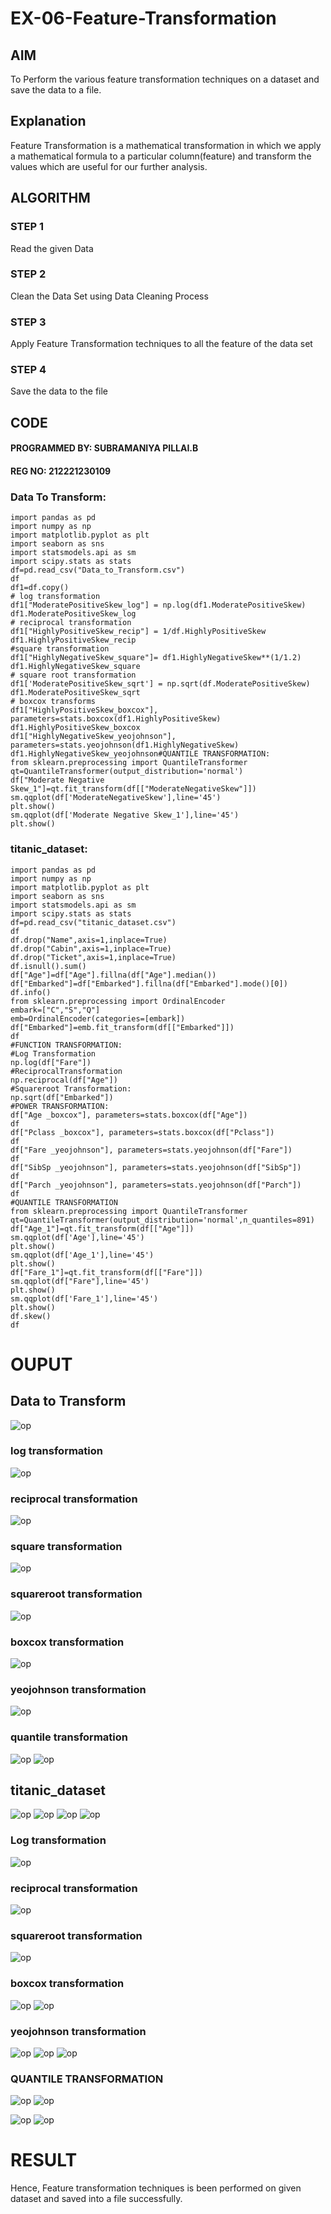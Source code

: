 # EX-06-Feature-Transformation

## AIM
To Perform the various feature transformation techniques on a dataset and save the data to a file. 

## Explanation
Feature Transformation is a mathematical transformation in which we apply a mathematical formula to a particular column(feature) and transform the values which are useful for our further analysis.

 
## ALGORITHM
### STEP 1
Read the given Data
### STEP 2
Clean the Data Set using Data Cleaning Process
### STEP 3
Apply Feature Transformation techniques to all the feature of the data set
### STEP 4
Save the data to the file


## CODE
####  PROGRAMMED BY: SUBRAMANIYA PILLAI.B
#### REG NO: 212221230109 
### Data To Transform:
```
import pandas as pd  
import numpy as np  
import matplotlib.pyplot as plt  
import seaborn as sns  
import statsmodels.api as sm  
import scipy.stats as stats 
df=pd.read_csv("Data_to_Transform.csv")
df
df1=df.copy()
# log transformation
df1["ModeratePositiveSkew_log"] = np.log(df1.ModeratePositiveSkew)
df1.ModeratePositiveSkew_log
# reciprocal transformation
df1["HighlyPositiveSkew_recip"] = 1/df.HighlyPositiveSkew
df1.HighlyPositiveSkew_recip
#square transformation
df1["HighlyNegativeSkew_square"]= df1.HighlyNegativeSkew**(1/1.2)
df1.HighlyNegativeSkew_square
# square root transformation
df1['ModeratePositiveSkew_sqrt'] = np.sqrt(df.ModeratePositiveSkew)
df1.ModeratePositiveSkew_sqrt
# boxcox transforms
df1["HighlyPositiveSkew_boxcox"], parameters=stats.boxcox(df1.HighlyPositiveSkew)
df1.HighlyPositiveSkew_boxcox
df1["HighlyNegativeSkew_yeojohnson"], parameters=stats.yeojohnson(df1.HighlyNegativeSkew)
df1.HighlyNegativeSkew_yeojohnson#QUANTILE TRANSFORMATION:  
from sklearn.preprocessing import QuantileTransformer   
qt=QuantileTransformer(output_distribution='normal') 
df["Moderate Negative Skew_1"]=qt.fit_transform(df[["ModerateNegativeSkew"]])  
sm.qqplot(df['ModerateNegativeSkew'],line='45')  
plt.show()
sm.qqplot(df['Moderate Negative Skew_1'],line='45')  
plt.show()  
```
### titanic_dataset:
```
import pandas as pd  
import numpy as np  
import matplotlib.pyplot as plt  
import seaborn as sns  
import statsmodels.api as sm  
import scipy.stats as stats
df=pd.read_csv("titanic_dataset.csv")  
df 
df.drop("Name",axis=1,inplace=True)  
df.drop("Cabin",axis=1,inplace=True)  
df.drop("Ticket",axis=1,inplace=True)  
df.isnull().sum()
df["Age"]=df["Age"].fillna(df["Age"].median())  
df["Embarked"]=df["Embarked"].fillna(df["Embarked"].mode()[0])  
df.info()  
from sklearn.preprocessing import OrdinalEncoder
embark=["C","S","Q"]  
emb=OrdinalEncoder(categories=[embark])  
df["Embarked"]=emb.fit_transform(df[["Embarked"]])  
df
#FUNCTION TRANSFORMATION:  
#Log Transformation  
np.log(df["Fare"]) 
#ReciprocalTransformation 
np.reciprocal(df["Age"])
#Squareroot Transformation:  
np.sqrt(df["Embarked"])
#POWER TRANSFORMATION:  
df["Age _boxcox"], parameters=stats.boxcox(df["Age"])  
df  
df["Pclass _boxcox"], parameters=stats.boxcox(df["Pclass"])    
df 
df["Fare _yeojohnson"], parameters=stats.yeojohnson(df["Fare"])  
df 
df["SibSp _yeojohnson"], parameters=stats.yeojohnson(df["SibSp"])  
df  
df["Parch _yeojohnson"], parameters=stats.yeojohnson(df["Parch"])  
df
#QUANTILE TRANSFORMATION  
from sklearn.preprocessing import QuantileTransformer   
qt=QuantileTransformer(output_distribution='normal',n_quantiles=891)
df["Age_1"]=qt.fit_transform(df[["Age"]])  
sm.qqplot(df['Age'],line='45')  
plt.show() 
sm.qqplot(df['Age_1'],line='45')  
plt.show()  
df["Fare_1"]=qt.fit_transform(df[["Fare"]])  
sm.qqplot(df["Fare"],line='45')  
plt.show()  
sm.qqplot(df['Fare_1'],line='45')  
plt.show()
df.skew()
df  
```

# OUPUT
## Data to Transform
![op](op1_1.png)
### log transformation
![op](op1_2.png)
### reciprocal transformation
![op](op1_3.png)
### square transformation
![op](op1_4.png)
### squareroot transformation
![op](op1_5.png)
### boxcox transformation
![op](op1_6.png)
### yeojohnson transformation
![op](op1_7.png)
### quantile transformation
![op](op1_8.png)
![op](op1_9.png)

## titanic_dataset
![op](op2_1.png)
![op](op2_2.png)
![op](op2_3.png)
![op](op2_4.png)
### Log transformation
![op](op2_5.png)
### reciprocal transformation
![op](op2_6.png)
### squareroot transformation
![op](op2_7.png)
### boxcox transformation
![op](op2_8.png)
![op](op2_9.png)
### yeojohnson  transformation
![op](op2_10.png)
![op](op2_11.png)
![op](op2_12.png)
### QUANTILE TRANSFORMATION 
![op](op2_13.png)
![op](op2_14.png)

![op](op2_15.png)
![op](op2_16.png)

# RESULT
Hence, Feature transformation techniques is been performed on given dataset and saved into a file successfully.